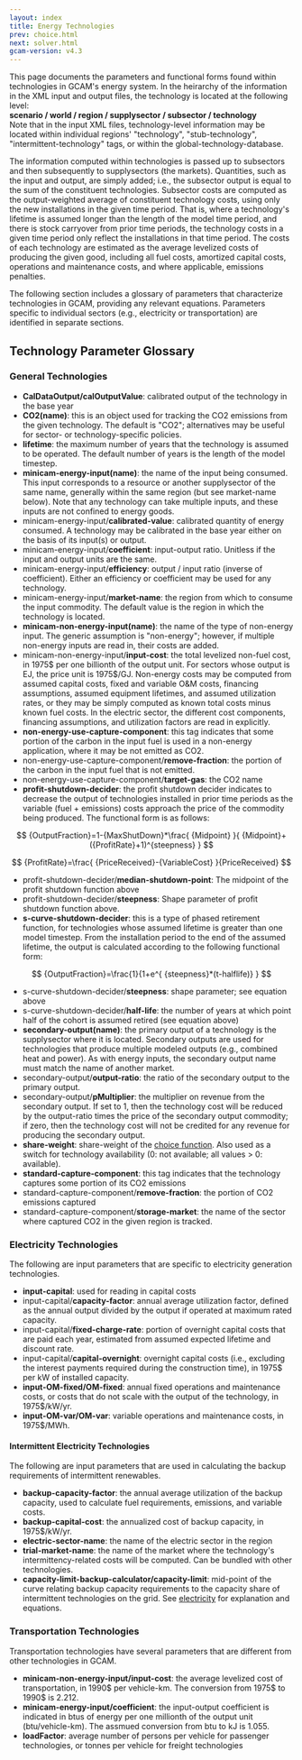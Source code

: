 ```yaml
---
layout: index
title: Energy Technologies
prev: choice.html
next: solver.html
gcam-version: v4.3 
---
```


This page documents the parameters and functional forms found within technologies in GCAM's energy system. In the heirarchy of the information in the XML input and output files, the technology is located at the following level:
<br/>**scenario / world / region / supplysector / subsector / technology**<br/>
Note that in the input XML files, technology-level information may be located within individual regions' "technology", "stub-technology", "intermittent-technology" tags, or within the global-technology-database.

The information computed within technologies is passed up to subsectors and then subsequently to supplysectors (the markets). Quantities, such as the input and output, are simply added; i.e., the subsector output is equal to the sum of the constituent technologies. Subsector costs are computed as the output-weighted average of constituent technology costs, using only the new installations in the given time period. That is, where a technology's lifetime is assumed longer than the length of the model time period, and there is stock carryover from prior time periods, the technology costs in a given time period only reflect the installations in that time period. The costs of each technology are estimated as the average levelized costs of producing the given good, including all fuel costs, amortized capital costs, operations and maintenance costs, and where applicable, emissions penalties.

The following section includes a glossary of parameters that characterize technologies in GCAM, providing any relevant equations. Parameters specific to individual sectors (e.g., electricity or transportation) are identified in separate sections.

## Technology Parameter Glossary

### General Technologies

* **CalDataOutput/calOutputValue**: calibrated output of the technology in the base year
* **CO2(name)**: this is an object used for tracking the CO2 emissions from the given technology. The default is "CO2"; alternatives may be useful for sector- or technology-specific policies.
* **lifetime**: the maximum number of years that the technology is assumed to be operated. The default number of years is the length of the model timestep.
* **minicam-energy-input(name)**: the name of the input being consumed. This input corresponds to a resource or another supplysector of the same name, generally within the same region (but see market-name below). Note that any technology can take multiple inputs, and these inputs are not confined to energy goods.
* minicam-energy-input/**calibrated-value**: calibrated quantity of energy consumed. A technology may be calibrated in the base year either on the basis of its input(s) or output.
* minicam-energy-input/**coefficient**: input-output ratio. Unitless if the input and output units are the same.
* minicam-energy-input/**efficiency**: output / input ratio (inverse of coefficient). Either an efficiency or coefficient may be used for any technology.
* minicam-energy-input/**market-name**: the region from which to consume the input commodity. The default value is the region in which the technology is located.
* **minicam-non-energy-input(name)**: the name of the type of non-energy input. The generic assumption is "non-energy"; however, if multiple non-energy inputs are read in, their costs are added.
* minicam-non-energy-input/**input-cost**: the total levelized non-fuel cost, in 1975$ per one billionth of the output unit. For sectors whose output is EJ, the price unit is 1975$/GJ. Non-energy costs may be computed from assumed capital costs, fixed and variable O&M costs, financing assumptions, assumed equipment lifetimes, and assumed utilization rates, or they may be simply computed as known total costs minus known fuel costs. In the electric sector, the different cost components, financing assumptions, and utilization factors are read in explicitly.
* **non-energy-use-capture-component**: this tag indicates that some portion of the carbon in the input fuel is used in a non-energy application, where it may be not emitted as CO2.
* non-energy-use-capture-component/**remove-fraction**: the portion of the carbon in the input fuel that is not emitted.
* non-energy-use-capture-component/**target-gas**: the CO2 name
* **profit-shutdown-decider**: the profit shutdown decider indicates to decrease the output of technologies installed in prior time periods as the variable (fuel + emissions) costs approach the price of the commodity being produced. The functional form is as follows:  

$$
{OutputFraction}=1-{MaxShutDown}*\frac{ {Midpoint} }{ {Midpoint}+({ProfitRate}+1)^{steepness} }
$$  

$$
{ProfitRate}=\frac{ {PriceReceived}-{VariableCost} }{PriceReceived}
$$

* profit-shutdown-decider/**median-shutdown-point**: The midpoint of the profit shutdown function above
* profit-shutdown-decider/**steepness**: Shape parameter of profit shutdown function above.
* **s-curve-shutdown-decider**: this is a type of phased retirement function, for technologies whose assumed lifetime is greater than one model timestep. From the installation period to the end of the assumed lifetime, the output is calculated according to the following functional form:  

$$
{OutputFraction}=\frac{1}{1+e^{ {steepness}*(t-halflife)} }
$$

* s-curve-shutdown-decider/**steepness**: shape parameter; see equation above
* s-curve-shutdown-decider/**half-life**: the number of years at which point half of the cohort is assumed retired (see equation above)
* **secondary-output(name)**: the primary output of a technology is the supplysector where it is located. Secondary outputs are used for technologies that produce multiple modeled outputs (e.g., combined heat and power). As with energy inputs, the secondary output name must match the name of another market.
* secondary-output/**output-ratio**: the ratio of the secondary output to the primary output.
* secondary-output/**pMultiplier**: the multiplier on revenue from the secondary output. If set to 1, then the technology cost will be reduced by the output-ratio times the price of the secondary output commodity; if zero, then the technology cost will not be credited for any revenue for producing the secondary output.
* **share-weight**: share-weight of the [choice function](choice.html). Also used as a switch for technology availability (0: not available; all values > 0: available).
* **standard-capture-component**: this tag indicates that the technology captures some portion of its CO2 emissions
* standard-capture-component/**remove-fraction**: the portion of CO2 emissions captured
* standard-capture-component/**storage-market**: the name of the sector where captured CO2 in the given region is tracked.

### Electricity Technologies
The following are input parameters that are specific to electricity generation technologies.

* **input-capital**: used for reading in capital costs
* input-capital/**capacity-factor**: annual average utilization factor, defined as the annual output divided by the output if operated at maximum rated capacity.
* input-capital/**fixed-charge-rate**: portion of overnight capital costs that are paid each year, estimated from assumed expected lifetime and discount rate.
* input-capital/**capital-overnight**: overnight capital costs (i.e., excluding the interest payments required during the construction time), in 1975$ per kW of installed capacity.
* **input-OM-fixed/OM-fixed**: annual fixed operations and maintenance costs, or costs that do not scale with the output of the technology, in 1975$/kW/yr.
* **input-OM-var/OM-var**: variable operations and maintenance costs, in 1975$/MWh.

#### Intermittent Electricity Technologies
The following are input parameters that are used in calculating the backup requirements of intermittent renewables.

* **backup-capacity-factor**: the annual average utilization of the backup capacity, used to calculate fuel requirements, emissions, and variable costs.
* **backup-capital-cost**: the annualized cost of backup capacity, in 1975$/kW/yr.
* **electric-sector-name**: the name of the electric sector in the region
* **trial-market-name**: the name of the market where the technology's intermittency-related costs will be computed. Can be bundled with other technologies.
* **capacity-limit-backup-calculator/capacity-limit**: mid-point of the curve relating backup capacity requirements to the capacity share of intermittent technologies on the grid. See [electricity](energy.html#electricity) for explanation and equations.

### Transportation Technologies
Transportation technologies have several parameters that are different from other technologies in GCAM.

* **minicam-non-energy-input/input-cost**: the average levelized cost of transportation, in 1990$ per vehicle-km. The conversion from 1975$ to 1990$ is 2.212.
* **minicam-energy-input/coefficient**: the input-output coefficient is indicated in btus of energy per one millionth of the output unit (btu/vehicle-km). The assmued conversion from btu to kJ is 1.055.
* **loadFactor**: average number of persons per vehicle for passenger technologies, or tonnes per vehicle for freight technologies
